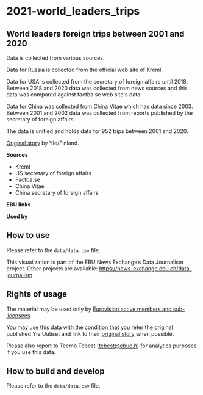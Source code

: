 # 2021-world_leaders_trips

## World leaders foreign trips between 2001 and 2020 

Data is collected from various sources.

Data for Russia is collected from the official web site of Kreml.

Data for USA is collected from the secretary of foreign affairs until 2018. Between 2018 and 2020 data was collected from news sources and this data was compared against factba.se web site's data.

Data for China was collected from China Vitae which has data since 2003. Between 2001 and 2002 data was collected from reports published by the secretary of foreign affairs. 

The data is unified and holds data for 952 trips between 2001 and 2020.

[Original story](https://yle.fi/uutiset/3-11662994) by Yle/Finland.

**Sources**
* Kreml
* US secretary of foreign affairs
* Factba.se
* China Vitae
* China secretary of foreign affairs

**EBU links**

**Used by**

## How to use

Please refer to the `data/data.csv` file.

This visualization is part of the EBU News Exchange’s Data Journalism project. Other projects are available: https://news-exchange.ebu.ch/data-journalism

## Rights of usage

The material may be used only by [Eurovision active members and sub-licensees](https://www.ebu.ch/eurovision-news/members-and-sublicensees).

You may use this data with the condition that you refer the original published Yle Uutiset and link to their [original story](https://yle.fi/uutiset/3-11662994) when possible.

Please also report to Teemo Tebest (tebest@ebuc.h) for analytics purposes if you use this data.

## How to build and develop

Please refer to the `data/data.csv` file.